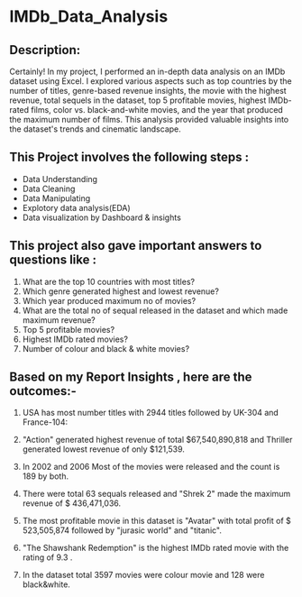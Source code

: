 # IMDb_Data_Analysis
## Description:
Certainly! In my project, I performed an in-depth data analysis on an IMDb dataset using Excel. I explored various aspects such as top countries by the number of titles, genre-based revenue insights, the movie with the highest revenue, total sequels in the dataset, top 5 profitable movies, highest IMDb-rated films, color vs. black-and-white movies, and the year that produced the maximum number of films. This analysis provided valuable insights into the dataset's trends and cinematic landscape.

## This Project involves the following steps :
- Data Understanding 
- Data Cleaning
- Data Manipulating
- Explotory data analysis(EDA)
- Data visualization by Dashboard & insights

## This project also gave important answers to questions like :
1. What are the top 10 countries with most titles?
2. Which genre generated highest and lowest revenue?
3. Which year produced maximum no of movies?
4. What are the total no of sequal released in the dataset and which made maximum revenue?
5. Top 5 profitable movies?
6. Highest IMDb rated movies?
7. Number of colour and black & white movies?

## Based on my Report Insights , here are the outcomes:-
1. USA has most number titles with 2944 titles followed by UK-304 and France-104:


2. "Action" generated highest revenue of total $67,540,890,818 and Thriller generated lowest revenue of only $121,539.
3. In 2002 and 2006 Most of the movies were released and the count is 189 by both.


4. There were total 63 sequals released and "Shrek 2" made the maximum revenue of $ 436,471,036.
5. The most profitable movie in this dataset is "Avatar" with total profit of $ 523,505,874 followed by "jurasic world" and "titanic".


6. "The Shawshank Redemption" is the highest IMDb rated movie with the rating of 9.3 .


7. In the dataset total 3597 movies were colour movie and 128 were black&white.


## 







